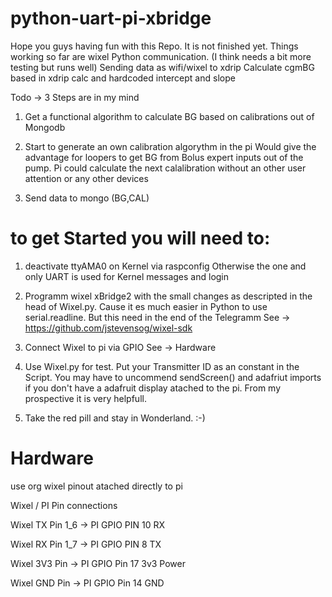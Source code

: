 # python-uart-pi-xbridge

Hope you guys having fun with this Repo.
It is not finished yet.
Things working so far are wixel Python communication. (I think needs a bit more testing but runs well)
Sending data as wifi/wixel to xdrip
Calculate cgmBG based in xdrip calc and hardcoded intercept and slope

Todo -> 3 Steps are in my mind

1. Get a functional algorithm to calculate BG based on calibrations out of Mongodb

2. Start to generate an own calibration algorythm in the pi
   Would give the advantage for loopers to get BG from Bolus expert inputs out of the pump.
   Pi could calculate the next calalibration without an other user attention or any other devices

3. Send data to mongo (BG,CAL) 


# to get Started you will need to:
1. deactivate ttyAMA0 on Kernel via raspconfig
   Otherwise the one and only UART is used for Kernel messages and login

2. Programm wixel xBridge2 with the small changes as descripted in the head of  Wixel.py.
   Cause it es much easier in Python to use serial.readline. But this need <CR><LF> in the end of the Telegramm 
   See -> https://github.com/jstevensog/wixel-sdk

3. Connect Wixel to pi via GPIO
   See -> Hardware

4. Use Wixel.py for test. Put your Transmitter ID as an constant in the Script.
   You may have to uncommend sendScreen() and adafriut imports  
   if you don't have a adafruit display atached to the pi. From my prospective it is very helpfull.
   
5. Take the red pill and stay in Wonderland. :-)



# Hardware
use org wixel pinout atached directly to pi

Wixel             /  PI Pin connections

Wixel TX  Pin 1_6 -> PI GPIO PIN 10 RX

Wixel RX  Pin 1_7 -> PI GPIO PIN  8 TX

Wixel 3V3 Pin     -> PI GPIO Pin 17 3v3 Power

Wixel GND Pin     -> PI GPIO Pin 14 GND

